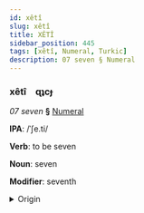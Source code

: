 ```yaml
---
id: xêtî
slug: xêtî
title: XÊTÎ
sidebar_position: 445
tags: [xêtî, Numeral, Turkic]
description: 07 seven § Numeral
---
```


### xêtî&emsp;<span kind="abugida">ɋʇcɟ</span>

*07 seven* **§** [Numeral](../../tags/Numeral)

**IPA**: /ˈʃe.ti/

**Verb**: to be seven

**Noun**: seven

**Modifier**: seventh

<details>
    <summary>Origin</summary>
    Kazakh жеті jetı [ʒeˈti]<br/>
    <em>Turkic Language Family</em>
</details>